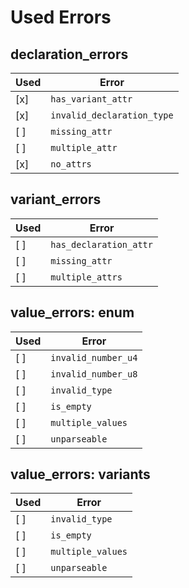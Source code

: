 # Used Errors

## declaration_errors

| Used | Error                      |
| ---- | -------------------------- |
| [x]  | `has_variant_attr`         |
| [x]  | `invalid_declaration_type` |
| [ ]  | `missing_attr`             |
| [ ]  | `multiple_attr`            |
| [x]  | `no_attrs`                 |

## variant_errors

| Used | Error                  |
| ---- | ---------------------- |
| [ ]  | `has_declaration_attr` |
| [ ]  | `missing_attr`         |
| [ ]  | `multiple_attrs`       |

## value_errors: enum

| Used | Error               |
| ---- | ------------------- |
| [ ]  | `invalid_number_u4` |
| [ ]  | `invalid_number_u8` |
| [ ]  | `invalid_type`      |
| [ ]  | `is_empty`          |
| [ ]  | `multiple_values`   |
| [ ]  | `unparseable`       |

## value_errors: variants

| Used | Error             |
| ---- | ----------------- |
| [ ]  | `invalid_type`    |
| [ ]  | `is_empty`        |
| [ ]  | `multiple_values` |
| [ ]  | `unparseable`     |
